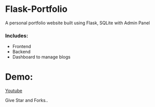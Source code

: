 # Flask-Portfolio
A personal portfolio website built using Flask, SQLite with Admin Panel

### Includes:
- Frontend
- Backend
- Dashboard to manage blogs
  
# Demo:
[Youtube](https://youtu.be/7RSuB21dD5A?si=d2vp7RuCElvE17t0)

Give Star and Forks..
